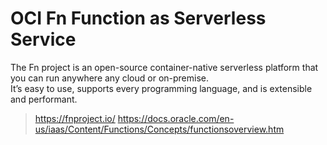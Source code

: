 # OCI Fn Function as Serverless Service 
The Fn project is an open-source container-native serverless platform that you can run anywhere any cloud or on-premise.  
It’s easy to use, supports every programming language, and is extensible and performant.  
> https://fnproject.io/
> https://docs.oracle.com/en-us/iaas/Content/Functions/Concepts/functionsoverview.htm
